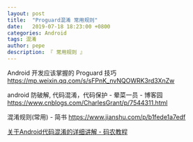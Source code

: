 ```yaml
---
layout: post
title:  "Proguard混淆 常用规则"
date:   2019-07-18 18:23:00 +0800
categories: Android
tags: 混淆
author: pepe
description: 『 常用规则 』
---
```



Android 开发应该掌握的 Proguard 技巧
https://mp.weixin.qq.com/s/sFPnK_nvNQOWRK3rd3XnZw

android 防破解, 代码混淆，代码保护 - 晕菜一员 - 博客园
https://www.cnblogs.com/CharlesGrant/p/7544311.html
 
混淆规则(常用) - 简书
https://www.jianshu.com/p/b1fede1a7edf

[关于Android代码混淆的详细讲解 - 码农教程](http://www.manongjc.com/article/1598.html)


